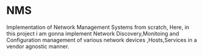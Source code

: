 # NMS
Implementation of Network Management Systems from scratch, Here, in this project i am gonna implement Network Discovery,Monitoing and Configuration management of various network devices ,Hosts,Services in a vendor agnostic manner.
